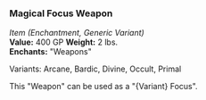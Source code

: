 ### Magical Focus Weapon
*Item (Enchantment, Generic Variant)*  
**Value:** 400 GP
**Weight:** 2 lbs.  
**Enchants:** "Weapons"  

Variants: Arcane, Bardic, Divine, Occult, Primal

This "Weapon" can be used as a "{Variant} Focus".
